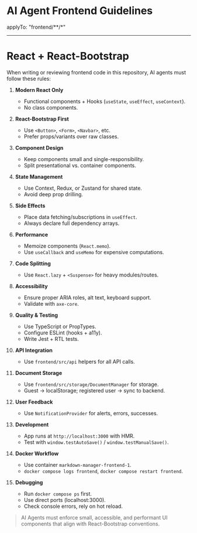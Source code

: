 # AI Agent Frontend Guidelines
applyTo: "frontend/**/*"

---

# React + React-Bootstrap

When writing or reviewing frontend code in this repository, AI agents must follow these rules:

1. **Modern React Only**
   - Functional components + Hooks (`useState`, `useEffect`, `useContext`).
   - No class components.

2. **React-Bootstrap First**
   - Use `<Button>`, `<Form>`, `<Navbar>`, etc.
   - Prefer props/variants over raw classes.

3. **Component Design**
   - Keep components small and single-responsibility.
   - Split presentational vs. container components.

4. **State Management**
   - Use Context, Redux, or Zustand for shared state.
   - Avoid deep prop drilling.

5. **Side Effects**
   - Place data fetching/subscriptions in `useEffect`.
   - Always declare full dependency arrays.

6. **Performance**
   - Memoize components (`React.memo`).
   - Use `useCallback` and `useMemo` for expensive computations.

7. **Code Splitting**
   - Use `React.lazy` + `<Suspense>` for heavy modules/routes.

8. **Accessibility**
   - Ensure proper ARIA roles, alt text, keyboard support.
   - Validate with `axe-core`.

9. **Quality & Testing**
   - Use TypeScript or PropTypes.
   - Configure ESLint (hooks + a11y).
   - Write Jest + RTL tests.

10. **API Integration**
    - Use `frontend/src/api` helpers for all API calls.

11. **Document Storage**
    - Use `frontend/src/storage/DocumentManager` for storage.
    - Guest → localStorage; registered user → sync to backend.

12. **User Feedback**
    - Use `NotificationProvider` for alerts, errors, successes.

13. **Development**
    - App runs at `http://localhost:3000` with HMR.
    - Test with `window.testAutoSave()` / `window.testManualSave()`.

14. **Docker Workflow**
    - Use container `markdown-manager-frontend-1`.
    - `docker compose logs frontend`, `docker compose restart frontend`.

15. **Debugging**
    - Run `docker compose ps` first.
    - Use direct ports (localhost:3000).
    - Check console errors, rely on hot reload.

> AI Agents must enforce small, accessible, and performant UI components that align with React-Bootstrap conventions.
